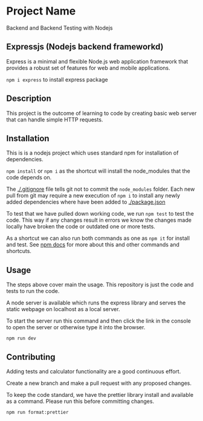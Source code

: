 # Project Name

Backend and Backend Testing with Nodejs

## Expressjs (Nodejs backend frameworkd)

Express is a minimal and flexible Node.js web application framework that provides a robust set of features for web and mobile applications.

`npm i express` to install express package

## Description

This project is the outcome of learning to code by creating basic web server that can handle simple HTTP requests.

## Installation

This is is a nodejs project which uses standard npm for installation of dependencies.

`npm install` or `npm i` as the shortcut will install the node_modules that the code depends on.

The [./.gitignore](./.gitignore) file tells git not to commit the `node_modules` folder. Each new pull from git may require a new execution of `npm i` to install any newly added dependencies where have been added to [./package.json](./package.json)

To test that we have pulled down working code, we run `npm test` to test the code. This way if any changes result in errors we know the changes made locally have broken the code or outdated one or more tests.

As a shortcut we can also run both commands as one as `npm it` for install and test. See [npm docs](https://docs.npmjs.com/cli/v10/commands/npm-install-test) for more about this and other commands and shortcuts.

## Usage

The steps above cover main the usage. This repository is just the code and tests to run the code.

A node server is available which runs the express library and serves the static webpage on localhost as a local server.

To start the server run this command and then click the link in the console to open the server or otherwise type it into the browser.

`npm run dev`

## Contributing

Adding tests and calculator functionality are a good continuous effort.

Create a new branch and make a pull request with any proposed changes.

To keep the code standard, we have the prettier library install and available as a command. Please run this before committing changes.

`npm run format:prettier`
